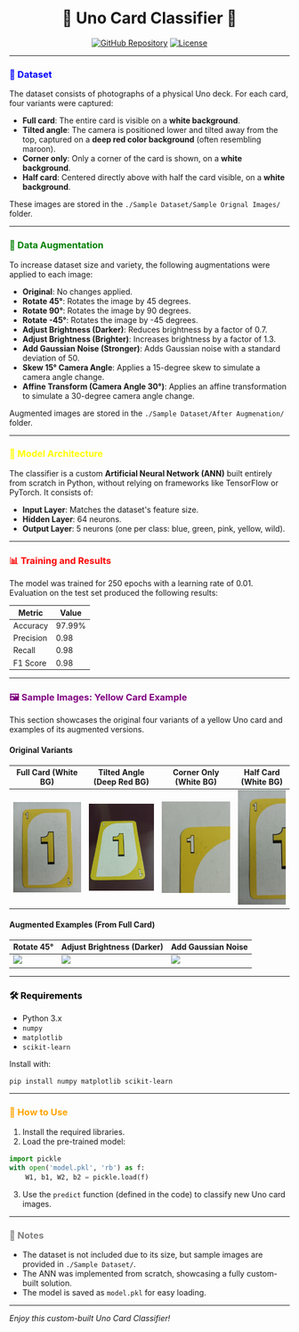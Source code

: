 <h1 align="center">🎴 Uno Card Classifier 🎴</h1>

<p align="center">
  <a href="https://github.com/yourusername/yourrepo"><img src="https://img.shields.io/badge/GitHub-Repository-blue" alt="GitHub Repository"></a>
  <a href="https://opensource.org/licenses/MIT"><img src="https://img.shields.io/badge/License-MIT-green" alt="License"></a>
</p>

---

### <span style="color: blue;">📸 Dataset</span>
The dataset consists of photographs of a physical Uno deck. For each card, four variants were captured:
- **Full card**: The entire card is visible on a **white background**.
- **Tilted angle**: The camera is positioned lower and tilted away from the top, captured on a **deep red color background** (often resembling maroon).
- **Corner only**: Only a corner of the card is shown, on a **white background**.
- **Half card**: Centered directly above with half the card visible, on a **white background**.

These images are stored in the `./Sample Dataset/Sample Orignal Images/` folder.

---

### <span style="color: green;">🔄 Data Augmentation</span>
To increase dataset size and variety, the following augmentations were applied to each image:
- **Original**: No changes applied.
- **Rotate 45°**: Rotates the image by 45 degrees.
- **Rotate 90°**: Rotates the image by 90 degrees.
- **Rotate -45°**: Rotates the image by -45 degrees.
- **Adjust Brightness (Darker)**: Reduces brightness by a factor of 0.7.
- **Adjust Brightness (Brighter)**: Increases brightness by a factor of 1.3.
- **Add Gaussian Noise (Stronger)**: Adds Gaussian noise with a standard deviation of 50.
- **Skew 15° Camera Angle**: Applies a 15-degree skew to simulate a camera angle change.
- **Affine Transform (Camera Angle 30°)**: Applies an affine transformation to simulate a 30-degree camera angle change.

Augmented images are stored in the `./Sample Dataset/After Augmenation/` folder.

---

### <span style="color: yellow;">🧠 Model Architecture</span>
The classifier is a custom **Artificial Neural Network (ANN)** built entirely from scratch in Python, without relying on frameworks like TensorFlow or PyTorch. It consists of:
- **Input Layer**: Matches the dataset's feature size.
- **Hidden Layer**: 64 neurons.
- **Output Layer**: 5 neurons (one per class: blue, green, pink, yellow, wild).

---

### <span style="color: red;">📊 Training and Results</span>
The model was trained for 250 epochs with a learning rate of 0.01. Evaluation on the test set produced the following results:

| Metric    | Value  |
|-----------|--------|
| Accuracy  | 97.99% |
| Precision | 0.98   |
| Recall    | 0.98   |
| F1 Score  | 0.98   |

---

### <span style="color: purple;">🖼️ Sample Images: Yellow Card Example</span>
This section showcases the original four variants of a yellow Uno card and examples of its augmented versions.

#### Original Variants
| Full Card (White BG) | Tilted Angle (Deep Red BG) | Corner Only (White BG) | Half Card (White BG) |
|----------------------|----------------------------|------------------------|----------------------|
| <img src="./Sample%20Dataset/Sample%20Orignal%20Images/49.jpg" > | <img src="./Sample%20Dataset/Sample%20Orignal%20Images/13.jpg" > | <img src="./Sample%20Dataset/Sample%20Orignal%20Images/50.jpg" > | <img src="./Sample%20Dataset/Sample%20Orignal%20Images/1.jpg" > |

#### Augmented Examples (From Full Card)
| Rotate 45° | Adjust Brightness (Darker) | Add Gaussian Noise |
|------------|----------------------------|--------------------|
| <img src="./Sample%20Dataset/After%20Augmenation/yellow_1_full_rotate45.jpg" width="200"> | <img src="./Sample%20Dataset/After%20Augmenation/yellow_1_full_brightness_dark.jpg" width="200"> | <img src="./Sample%20Dataset/After%20Augmenation/yellow_1_full_noise.jpg" width="200"> |

---

### <span style="color: black;">🛠️ Requirements</span>
- Python 3.x
- `numpy`
- `matplotlib`
- `scikit-learn`

Install with:
```
pip install numpy matplotlib scikit-learn
```

---

### <span style="color: orange;">🚀 How to Use</span>
1. Install the required libraries.
2. Load the pre-trained model:
```python
import pickle
with open('model.pkl', 'rb') as f:
    W1, b1, W2, b2 = pickle.load(f)
```
3. Use the `predict` function (defined in the code) to classify new Uno card images.

---

### <span style="color: gray;">📝 Notes</span>
- The dataset is not included due to its size, but sample images are provided in `./Sample Dataset/`.
- The ANN was implemented from scratch, showcasing a fully custom-built solution.
- The model is saved as `model.pkl` for easy loading.

---

*Enjoy this custom-built Uno Card Classifier!*
